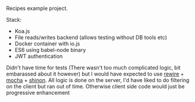 # 

Recipes example project.

Stack:
  * Koa.js
  * File reads/writes backend (allows testing without DB tools etc)
  * Docker container with io.js
  * ES6 using babel-node binary 
  * JWT authentication

Didn't have time for tests (There wasn't too much complicated logic, bit embarassed about it however) but I would have expected to use [rewire](https://github.com/jhnns/rewire) + [mocha](http://mochajs.org/) + [shinon](http://sinonjs.org/).
All logic is done on the server, I'd have liked to do filtering on the client but ran out of time. Otherwise client side code would just be progressive enhancement
